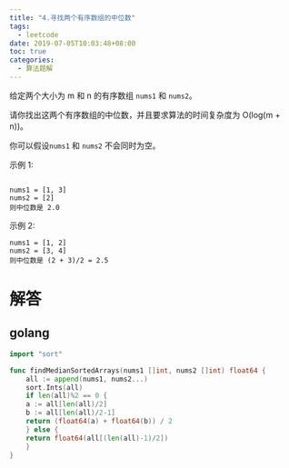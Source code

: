 ```yaml
---
title: "4.寻找两个有序数组的中位数"
tags:
  - leetcode
date: 2019-07-05T10:03:48+08:00
toc: true
categories:
  - 算法题解
---
```


给定两个大小为 m 和 n 的有序数组 `nums1` 和 `nums2`。

请你找出这两个有序数组的中位数，并且要求算法的时间复杂度为 O(log(m + n))。

你可以假设`nums1` 和 `nums2` 不会同时为空。
<!--more-->

示例 1:

```

nums1 = [1, 3]
nums2 = [2]
则中位数是 2.0
```

示例 2:
```
nums1 = [1, 2]
nums2 = [3, 4]
则中位数是 (2 + 3)/2 = 2.5
```


# 解答

## golang

```go
import "sort"

func findMedianSortedArrays(nums1 []int, nums2 []int) float64 {
    all := append(nums1, nums2...)
    sort.Ints(all)
    if len(all)%2 == 0 {
    a := all[len(all)/2]
    b := all[len(all)/2-1]
    return (float64(a) + float64(b)) / 2
    } else {
    return float64(all[(len(all)-1)/2])
    }
}
```

